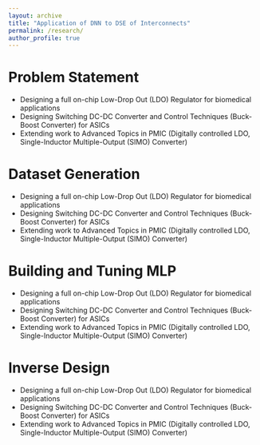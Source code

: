 ```yaml
---
layout: archive
title: "Application of DNN to DSE of Interconnects"
permalink: /research/
author_profile: true
---
```


Problem Statement
======
* Designing a full on-chip Low-Drop Out (LDO) Regulator for biomedical applications
* Designing Switching DC-DC Converter and Control Techniques (Buck-Boost Converter) for ASICs
* Extending work to Advanced Topics in PMIC (Digitally controlled LDO, Single-Inductor Multiple-Output (SIMO) Converter)

Dataset Generation
======
* Designing a full on-chip Low-Drop Out (LDO) Regulator for biomedical applications
* Designing Switching DC-DC Converter and Control Techniques (Buck-Boost Converter) for ASICs
* Extending work to Advanced Topics in PMIC (Digitally controlled LDO, Single-Inductor Multiple-Output (SIMO) Converter)

Building and Tuning MLP
======
* Designing a full on-chip Low-Drop Out (LDO) Regulator for biomedical applications
* Designing Switching DC-DC Converter and Control Techniques (Buck-Boost Converter) for ASICs
* Extending work to Advanced Topics in PMIC (Digitally controlled LDO, Single-Inductor Multiple-Output (SIMO) Converter)

Inverse Design
======
* Designing a full on-chip Low-Drop Out (LDO) Regulator for biomedical applications
* Designing Switching DC-DC Converter and Control Techniques (Buck-Boost Converter) for ASICs
* Extending work to Advanced Topics in PMIC (Digitally controlled LDO, Single-Inductor Multiple-Output (SIMO) Converter)
